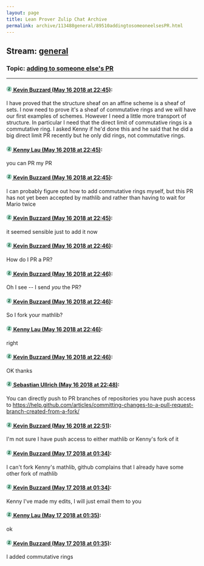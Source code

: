 ```yaml
---
layout: page
title: Lean Prover Zulip Chat Archive 
permalink: archive/113488general/89510addingtosomeoneelsesPR.html
---
```


## Stream: [general](index.html)
### Topic: [adding to someone else's PR](89510addingtosomeoneelsesPR.html)

---

#### [![Click to go to Zulip](../../assets/img/zulip2.png) Kevin Buzzard (May 16 2018 at 22:45)](https://leanprover.zulipchat.com/#narrow/stream/113488-general/topic/adding%20to%20someone%20else%27s%20PR/near/126664340):
I have proved that the structure sheaf on an affine scheme is a sheaf of sets. I now need to prove it's a sheaf of commutative rings and we will have our first examples of schemes. However I need a little more transport of structure. In particular I need that the direct limit of commutative rings is a commutative ring. I asked Kenny if he'd done this and he said that he did a big direct limit PR recently but he only did rings, not commutative rings.

#### [![Click to go to Zulip](../../assets/img/zulip2.png) Kenny Lau (May 16 2018 at 22:45)](https://leanprover.zulipchat.com/#narrow/stream/113488-general/topic/adding%20to%20someone%20else%27s%20PR/near/126664356):
you can PR my PR

#### [![Click to go to Zulip](../../assets/img/zulip2.png) Kevin Buzzard (May 16 2018 at 22:45)](https://leanprover.zulipchat.com/#narrow/stream/113488-general/topic/adding%20to%20someone%20else%27s%20PR/near/126664358):
I can probably figure out how to add commutative rings myself, but this PR has not yet been accepted by mathlib and rather than having to wait for Mario twice

#### [![Click to go to Zulip](../../assets/img/zulip2.png) Kevin Buzzard (May 16 2018 at 22:45)](https://leanprover.zulipchat.com/#narrow/stream/113488-general/topic/adding%20to%20someone%20else%27s%20PR/near/126664367):
it seemed sensible just to add it now

#### [![Click to go to Zulip](../../assets/img/zulip2.png) Kevin Buzzard (May 16 2018 at 22:46)](https://leanprover.zulipchat.com/#narrow/stream/113488-general/topic/adding%20to%20someone%20else%27s%20PR/near/126664388):
How do I PR a PR?

#### [![Click to go to Zulip](../../assets/img/zulip2.png) Kevin Buzzard (May 16 2018 at 22:46)](https://leanprover.zulipchat.com/#narrow/stream/113488-general/topic/adding%20to%20someone%20else%27s%20PR/near/126664417):
Oh I see -- I send _you_ the PR?

#### [![Click to go to Zulip](../../assets/img/zulip2.png) Kevin Buzzard (May 16 2018 at 22:46)](https://leanprover.zulipchat.com/#narrow/stream/113488-general/topic/adding%20to%20someone%20else%27s%20PR/near/126664427):
So I fork your mathlib?

#### [![Click to go to Zulip](../../assets/img/zulip2.png) Kenny Lau (May 16 2018 at 22:46)](https://leanprover.zulipchat.com/#narrow/stream/113488-general/topic/adding%20to%20someone%20else%27s%20PR/near/126664430):
right

#### [![Click to go to Zulip](../../assets/img/zulip2.png) Kevin Buzzard (May 16 2018 at 22:46)](https://leanprover.zulipchat.com/#narrow/stream/113488-general/topic/adding%20to%20someone%20else%27s%20PR/near/126664432):
OK thanks

#### [![Click to go to Zulip](../../assets/img/zulip2.png) Sebastian Ullrich (May 16 2018 at 22:48)](https://leanprover.zulipchat.com/#narrow/stream/113488-general/topic/adding%20to%20someone%20else%27s%20PR/near/126664508):
You can directly push to PR branches of repositories you have push access to https://help.github.com/articles/committing-changes-to-a-pull-request-branch-created-from-a-fork/

#### [![Click to go to Zulip](../../assets/img/zulip2.png) Kevin Buzzard (May 16 2018 at 22:51)](https://leanprover.zulipchat.com/#narrow/stream/113488-general/topic/adding%20to%20someone%20else%27s%20PR/near/126664652):
I'm not sure I have push access to either mathlib or Kenny's fork of it

#### [![Click to go to Zulip](../../assets/img/zulip2.png) Kevin Buzzard (May 17 2018 at 01:34)](https://leanprover.zulipchat.com/#narrow/stream/113488-general/topic/adding%20to%20someone%20else%27s%20PR/near/126671490):
I can't fork Kenny's mathlib, github complains that I already have some other fork of mathlib

#### [![Click to go to Zulip](../../assets/img/zulip2.png) Kevin Buzzard (May 17 2018 at 01:34)](https://leanprover.zulipchat.com/#narrow/stream/113488-general/topic/adding%20to%20someone%20else%27s%20PR/near/126671495):
Kenny I've made my edits, I will just email them to you

#### [![Click to go to Zulip](../../assets/img/zulip2.png) Kenny Lau (May 17 2018 at 01:35)](https://leanprover.zulipchat.com/#narrow/stream/113488-general/topic/adding%20to%20someone%20else%27s%20PR/near/126671501):
ok

#### [![Click to go to Zulip](../../assets/img/zulip2.png) Kevin Buzzard (May 17 2018 at 01:35)](https://leanprover.zulipchat.com/#narrow/stream/113488-general/topic/adding%20to%20someone%20else%27s%20PR/near/126671507):
I added commutative rings

